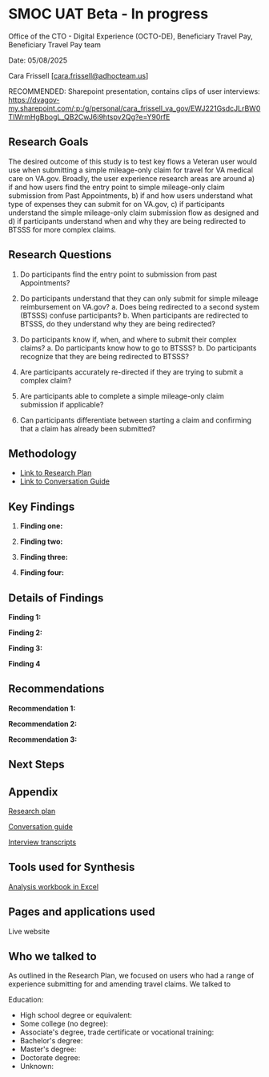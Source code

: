 # **SMOC UAT Beta - In progress**

Office of the CTO - Digital Experience (OCTO-DE), Beneficiary Travel Pay, Beneficiary Travel Pay team

Date: 05/08/2025

Cara Frissell [cara.frissell@adhocteam.us]

RECOMMENDED: Sharepoint presentation, contains clips of user interviews:
https://dvagov-my.sharepoint.com/:p:/g/personal/cara_frissell_va_gov/EWJ221GsdcJLrBW0TIWrmHgBbogL_QB2CwJ6i9htspv2Qg?e=Y90rfE

## **Research Goals**

The desired outcome of this study is to test key flows a Veteran user would use when submitting a simple mileage-only claim for travel for  VA medical care on VA.gov.  Broadly, the user experience research areas are around a) if and how users find the entry point to simple mileage-only claim submission from Past Appointments, b) if and how users understand what type of expenses they can submit for on VA.gov, c) if participants understand the simple mileage-only claim submission flow as designed and d) if participants understand when and why they are being redirected to BTSSS for more complex claims.  


## **Research Questions**

1. Do participants find the entry point to submission from past Appointments?

2. Do participants understand that they can only submit for simple mileage reimbursement on VA.gov?
       a. Does being redirected to a second system (BTSSS) confuse participants?
       b. When participants are redirected to BTSSS, do they understand why they are being redirected?
   
3. Do participants know if, when, and where to submit their complex claims?
     a. Do participants know how to go to BTSSS?
     b. Do participants recognize that they are being redirected to BTSSS?
   
4. Are participants accurately re-directed if they are trying to submit a complex claim?
   
5. Are participants able to complete a simple mileage-only claim submission if applicable?
   
6. Can participants differentiate between starting a claim and confirming that a claim has already been submitted?



## **Methodology**

* [Link to Research Plan](https://github.com/department-of-veterans-affairs/va.gov-team/blob/master/products/health-care/beneficiary-travel/research/2025-03-SMOC-UAT-Beta/ResearchPlan.md)
* [Link to Conversation Guide](https://github.com/department-of-veterans-affairs/va.gov-team/blob/master/products/health-care/beneficiary-travel/research/2025-03-SMOC-UAT-Beta/ConversationGuide.md)




## **Key Findings**



1. **Finding one:** 

2. **Finding two:** 

3. **Finding three:** 

4. **Finding four:** 


## **Details of Findings**

**Finding 1:**  



**Finding 2:** 


**Finding 3:** 

**Finding 4** 



## **Recommendations**



**Recommendation 1:** 


**Recommendation 2:** 

**Recommendation 3:** 



## **Next Steps**


## **Appendix**

[Research plan](h)

[Conversation guide](h)

[Interview transcripts](h)


## **Tools used for Synthesis**

[Analysis workbook in Excel](x)


## **Pages and applications used**

Live website 


## **Who we talked to**

As outlined in the Research Plan, we focused on users who had a range of experience submitting for and amending travel claims.  We talked to 

Education:

* High school degree or equivalent: 
* Some college (no degree): 
* Associate's degree, trade certificate or vocational training: 
* Bachelor's degree: 
* Master's degree: 
* Doctorate degree: 
* Unknown: 
